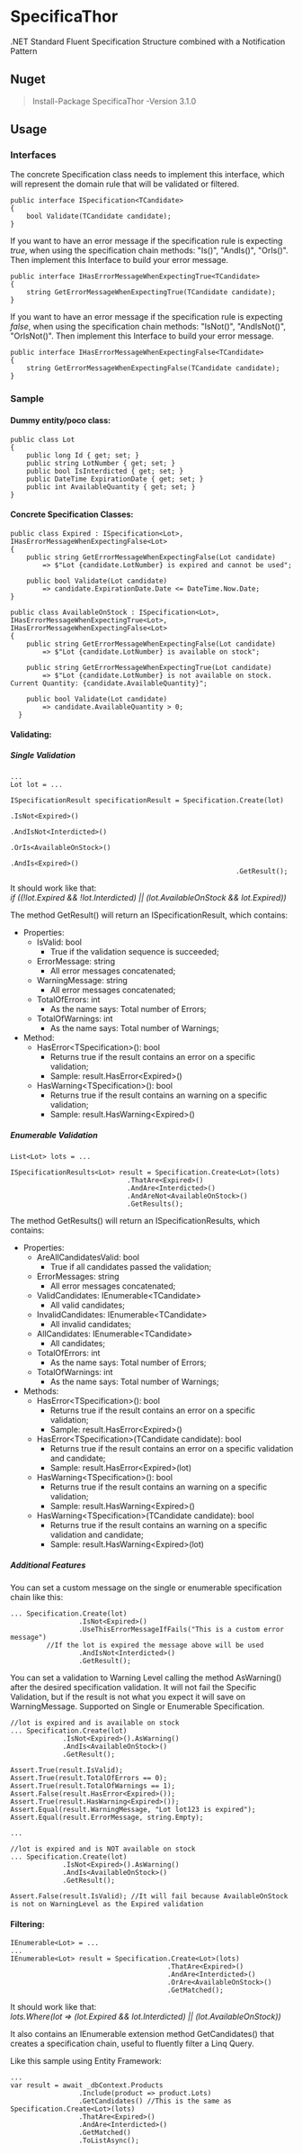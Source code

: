 # SpecificaThor
.NET Standard Fluent Specification Structure combined with a Notification Pattern

## Nuget
> Install-Package SpecificaThor -Version 3.1.0

## Usage

### Interfaces 

The concrete Specification class needs to implement this interface, which will represent the domain rule that will be validated or filtered.

```
public interface ISpecification<TCandidate>
{
    bool Validate(TCandidate candidate);
}
```
If you want to have an error message if the specification rule is expecting *true*, when using the specification chain methods: "Is()", "AndIs()", "OrIs()". Then implement this Interface to build your error message.

```
public interface IHasErrorMessageWhenExpectingTrue<TCandidate>
{
    string GetErrorMessageWhenExpectingTrue(TCandidate candidate);
}
```

If you want to have an error message if the specification rule is expecting *false*, when using the specification chain methods: "IsNot()", "AndIsNot()", "OrIsNot()". Then implement this Interface to build your error message.

```
public interface IHasErrorMessageWhenExpectingFalse<TCandidate>
{
    string GetErrorMessageWhenExpectingFalse(TCandidate candidate);
}
```

### Sample

#### Dummy entity/poco class:
```
public class Lot
{
    public long Id { get; set; }
    public string LotNumber { get; set; }
    public bool IsInterdicted { get; set; }
    public DateTime ExpirationDate { get; set; }
    public int AvailableQuantity { get; set; }
}
```

#### Concrete Specification Classes: 
```
public class Expired : ISpecification<Lot>, IHasErrorMessageWhenExpectingFalse<Lot>
{
    public string GetErrorMessageWhenExpectingFalse(Lot candidate)
        => $"Lot {candidate.LotNumber} is expired and cannot be used";

    public bool Validate(Lot candidate)
        => candidate.ExpirationDate.Date <= DateTime.Now.Date;
}
  
public class AvailableOnStock : ISpecification<Lot>, IHasErrorMessageWhenExpectingTrue<Lot>, IHasErrorMessageWhenExpectingFalse<Lot>
{
    public string GetErrorMessageWhenExpectingFalse(Lot candidate)
        => $"Lot {candidate.LotNumber} is available on stock";

    public string GetErrorMessageWhenExpectingTrue(Lot candidate)
        => $"Lot {candidate.LotNumber} is not available on stock. Current Quantity: {candidate.AvailableQuantity}";

    public bool Validate(Lot candidate)
        => candidate.AvailableQuantity > 0;
  }
```

#### Validating:
##### Single Validation
```
...
Lot lot = ...

ISpecificationResult specificationResult = Specification.Create(lot)
                                                        .IsNot<Expired>()
                                                        .AndIsNot<Interdicted>()
                                                        .OrIs<AvailableOnStock>()
                                                        .AndIs<Expired>()
                                                        .GetResult();
```
It should work like that:                                                       
*if ((!lot.Expired && !lot.Interdicted) || (lot.AvailableOnStock && lot.Expired))*

The method GetResult() will return an ISpecificationResult, which contains:
 - Properties:
    - IsValid: bool 
    	- True if the validation sequence is succeeded;
    - ErrorMessage: string
    	- All error messages concatenated;
    - WarningMessage: string
    	- All error messages concatenated;
    - TotalOfErrors: int
    	- As the name says: Total number of Errors;
    - TotalOfWarnings: int
    	- As the name says: Total number of Warnings;
 - Method:
    - HasError\<TSpecification\>(): bool 
    	- Returns true if the result contains an error on a specific validation;
        - Sample: result.HasError\<Expired\>()
    - HasWarning\<TSpecification\>(): bool 
    	- Returns true if the result contains an warning on a specific validation;
        - Sample: result.HasWarning\<Expired\>()

##### Enumerable Validation
```
List<Lot> lots = ...

ISpecificationResults<Lot> result = Specification.Create<Lot>(lots)
					         .ThatAre<Expired>()
					         .AndAre<Interdicted>()
					         .AndAreNot<AvailableOnStock>()
					         .GetResults();
```

The method GetResults() will return an ISpecificationResults, which contains:
 - Properties:
    - AreAllCandidatesValid: bool 
    	- True if all candidates passed the validation;
    - ErrorMessages: string
    	- All error messages concatenated;
    - ValidCandidates: IEnumerable\<TCandidate\>
    	- All valid candidates;
    - InvalidCandidates: IEnumerable\<TCandidate\>
    	- All invalid candidates;
    - AllCandidates: IEnumerable\<TCandidate\>
    	- All candidates;
    - TotalOfErrors: int
    	- As the name says: Total number of Errors;
    - TotalOfWarnings: int
    	- As the name says: Total number of Warnings;
 - Methods:
    - HasError\<TSpecification\>(): bool 
    	- Returns true if the result contains an error on a specific validation;
        - Sample: result.HasError\<Expired\>()
    - HasError\<TSpecification\>(TCandidate candidate): bool 
    	- Returns true if the result contains an error on a specific validation and candidate;
        - Sample: result.HasError\<Expired\>(lot)
    - HasWarning\<TSpecification\>(): bool 
    	- Returns true if the result contains an warning on a specific validation;
        - Sample: result.HasWarning\<Expired\>()
    - HasWarning\<TSpecification\>(TCandidate candidate): bool 
    	- Returns true if the result contains an warning on a specific validation and candidate;
        - Sample: result.HasWarning\<Expired\>(lot)

##### Additional Features

You can set a custom message on the single or enumerable specification chain like this:
```
... Specification.Create(lot)
                 .IsNot<Expired>()
                 .UseThisErrorMessageIfFails("This is a custom error message") 
		 //If the lot is expired the message above will be used
                 .AndIsNot<Interdicted>()
                 .GetResult();
```

You can set a validation to Warning Level calling the method AsWarning() after the desired specification validation.
It will not fail the Specific Validation, but if the result is not what you expect it will save on WarningMessage.
Supported on Single or Enumerable Specification.

```
//lot is expired and is available on stock
... Specification.Create(lot)
	         .IsNot<Expired>().AsWarning()
	         .AndIs<AvailableOnStock>()
	         .GetResult();
		 
Assert.True(result.IsValid);
Assert.True(result.TotalOfErrors == 0);
Assert.True(result.TotalOfWarnings == 1);
Assert.False(result.HasError<Expired>());
Assert.True(result.HasWarning<Expired>());
Assert.Equal(result.WarningMessage, "Lot lot123 is expired");	 
Assert.Equal(result.ErrorMessage, string.Empty);

...

//lot is expired and is NOT available on stock
... Specification.Create(lot)
	         .IsNot<Expired>().AsWarning()
	         .AndIs<AvailableOnStock>()
	         .GetResult();
		 
Assert.False(result.IsValid); //It will fail because AvailableOnStock is not on WarningLevel as the Expired validation
```

#### Filtering:
```
IEnumerable<Lot> = ...
...
IEnumerable<Lot> result = Specification.Create<Lot>(lots)
                                       .ThatAre<Expired>()
                                       .AndAre<Interdicted>()
                                       .OrAre<AvailableOnStock>()
                                       .GetMatched();
```
It should work like that:         
*lots.Where(lot => (lot.Expired && lot.Interdicted) || (lot.AvailableOnStock))*

It also contains an IEnumerable extension method GetCandidates() that creates a specification chain, useful to fluently filter a Linq Query.

Like this sample using Entity Framework:

```
...
var result = await _dbContext.Products
			     .Include(product => product.Lots)
			     .GetCandidates() //This is the same as Specification.Create<Lot>(lots)
			     .ThatAre<Expired>()
			     .AndAre<Interdicted>()
			     .GetMatched()
			     .ToListAsync();
```

